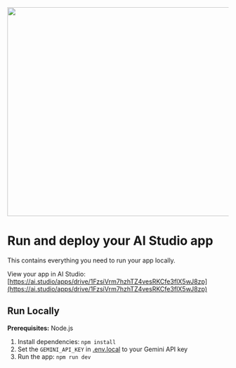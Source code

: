 <div align="center">
<img width="1200" height="475" alt="GHBanner" src="https://github.com/user-attachments/assets/0aa67016-6eaf-458a-adb2-6e31a0763ed6" />
</div>

# Run and deploy your AI Studio app

This contains everything you need to run your app locally.

View your app in AI Studio: [https://ai.studio/apps/drive/1FzsiVrm7hzhTZ4vesRKCfe3fIX5wJ8zp](https://ai.studio/apps/drive/1FzsiVrm7hzhTZ4vesRKCfe3fIX5wJ8zp)

## Run Locally

**Prerequisites:**  Node.js


1. Install dependencies:
   `npm install`
2. Set the `GEMINI_API_KEY` in [.env.local](.env.local) to your Gemini API key
3. Run the app:
   `npm run dev`
